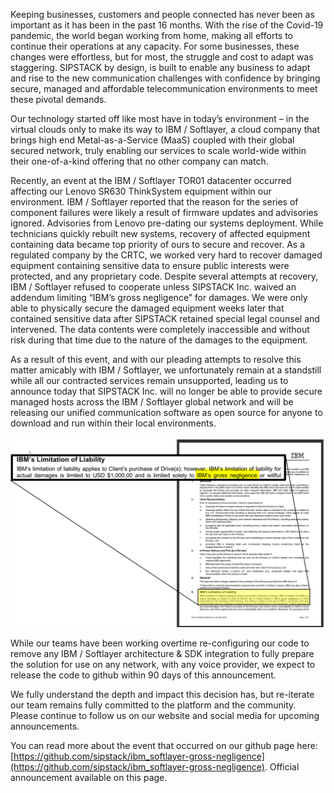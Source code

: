 Keeping businesses, customers and people connected has never been as important as it has been in the past 16 months. With the rise of the Covid-19 pandemic, the world began working from home, making all efforts to continue their operations at any capacity. For some businesses, these changes were effortless, but for most, the struggle and cost to adapt was staggering. SIPSTACK by design, is built to enable any business to adapt and rise to the new communication challenges with confidence by bringing secure, managed and affordable telecommunication environments to meet these pivotal demands.

Our technology started off like most have in today’s environment – in the virtual clouds only to make its way to IBM / Softlayer, a cloud company that brings high end Metal-as-a-Service (MaaS) coupled with their global secured network, truly enabling our services to scale world-wide within their one-of-a-kind offering that no other company can match.

Recently, an event at the IBM / Softlayer TOR01 datacenter occurred affecting our Lenovo SR630 ThinkSystem equipment within our environment. IBM / Softlayer reported that the reason for the series of component failures were likely a result of firmware updates and advisories ignored. Advisories from Lenovo pre-dating our systems deployment. While technicians quickly rebuilt new systems, recovery of affected equipment containing data became top priority of ours to secure and recover. As a regulated company by the CRTC, we worked very hard to recover damaged equipment containing sensitive data to ensure public interests were protected, and any proprietary code. Despite several attempts at recovery, IBM / Softlayer refused to cooperate unless SIPSTACK Inc. waived an addendum limiting “IBM’s gross negligence” for damages. We were only able to physically secure the damaged equipment weeks later that contained sensitive data after SIPSTACK retained special legal counsel and intervened. The data contents were completely inaccessible and without risk during that time due to the nature of the damages to the equipment.

As a result of this event, and with our pleading attempts to resolve this matter amicably with IBM / Softlayer, we unfortunately remain at a standstill while all our contracted services remain unsupported, leading us to announce today that SIPSTACK Inc. will no longer be able to provide secure managed hosts across the IBM / Softlayer global network and will be releasing our unified communication software as open source for anyone to download and run within their local environments.

![ibm-gross-negligence](./ibm-gross-negligence-half.png 'ibm-gross-negligence')

While our teams have been working overtime re-configuring our code to remove any IBM / Softlayer architecture & SDK integration to fully prepare the solution for use on any network, with any voice provider, we expect to release the code to github within 90 days of this announcement.

We fully understand the depth and impact this decision has, but re-iterate our team remains fully committed to the platform and the community. Please continue to follow us on our website and social media for upcoming announcements.

You can read more about the event that occurred on our github page here: [https://github.com/sipstack/ibm_softlayer-gross-negligence](https://github.com/sipstack/ibm_softlayer-gross-negligence). Official announcement available on this page.
